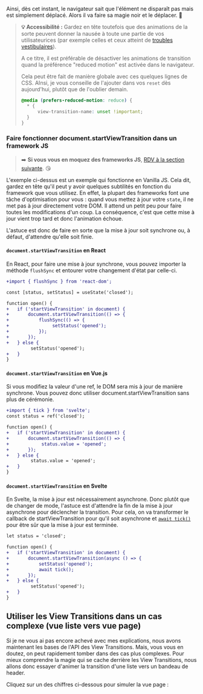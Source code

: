 Ainsi, dès cet instant, le navigateur sait que l'élément ne disparaît pas mais est simplement déplacé. Alors il va faire sa magie noir et le déplacer. 🎉

> **💡 Accessibilité :** Gardez en tête toutefois que des animations de la sorte peuvent donner la nausée à toute une partie de vos utilisateurices (par exemple celles et ceux atteint de [troubles vestibulaires](https://fr.wikipedia.org/wiki/Syndrome_vestibulaire)).
>
> A ce titre, il est préférable de désactiver les animations de transition quand la préférence "reduced motion" est activée dans le navigateur.
>
> Cela peut être fait de manière globale avec ces quelques lignes de CSS. AInsi, je vous conseille de l'ajouter dans vos `reset` dès aujourd'hui, plutôt que de l'oublier demain.
>
> ```css
> @media (prefers-reduced-motion: reduce) {
> 	* {
> 		view-transition-name: unset !important;
> 	}
> }
> ```

### Faire fonctionner document.startViewTransition dans un framework JS

> ➡️ **Si vous vous en moquez des frameworks JS**, [RDV à la section suivante](#comprendre-le-fonctionnement-interne-de-l-api-view-transitions). 😘

L'exemple ci-dessus est un exemple qui fonctionne en Vanilla JS. Cela dit, gardez en tête qu'il peut y avoir quelques subtilités en fonction du framework que vous utilisez. En effet, la plupart des frameworks font une tâche d'optimisation pour vous : quand vous mettez à jour votre `state`, il ne met pas à jour directement votre DOM. Il attend un petit peu pour faire toutes les modifications d'un coup. La conséquence, c'est que cette mise à jour vient trop tard et donc l'animation échoue.

L'astuce est donc de faire en sorte que la mise à jour soit synchrone ou, à défaut, d'attendre qu'elle soit finie.

#### `document.startViewTransition` en React

En React, pour faire une mise à jour synchrone, vous pouvez importer la méthode `flushSync` et entourer votre changement d'état par celle-ci.

```diff
+import { flushSync } from 'react-dom';

const [status, setStatus] = useState('closed');

function open() {
+	if ('startViewTransition' in document) {
+		document.startViewTransition(() => {
+			flushSync(() => {
+				 setStatus('opened');
+			});
+		});
+	} else {
		 setStatus('opened');
+	}
}
```

#### `document.startViewTransition` en Vue.js

Si vous modifiez la valeur d'une ref, le DOM sera mis à jour de manière synchrone. Vous pouvez donc utiliser document.startViewTransition sans plus de cérémonie.

```diff
+import { tick } from 'svelte';
const status = ref('closed');

function open() {
+	if ('startViewTransition' in document) {
+		document.startViewTransition(() => {
+			 status.value = 'opened';
+		});
+	} else {
		 status.value = 'opened';
+	}
}
```

#### `document.startViewTransition` en Svelte

En Svelte, la mise à jour est nécessairement asynchrone. Donc plutôt que de changer de mode, l'astuce est d'attendre la fin de la mise à jour asynchrone pour déclencher la transition. Pour cela, on va transformer le callback de startViewTransition pour qu'il soit asynchrone et [`await tick()`](https://svelte.dev/docs/svelte#tick) pour être sûr que la mise à jour est terminée.

```diff
let status = 'closed';

function open() {
+	if ('startViewTransition' in document) {
+		document.startViewTransition(async () => {
+			setStatus('opened');
+			await tick();
+		});
+	} else {
		 setStatus('opened');
+	}
}
```

## Utiliser les View Transitions dans un cas complexe (vue liste vers vue page)

Si je ne vous ai pas encore achevé avec mes explications, nous avons maintenant les bases de l'API des View Transitions. Mais, vous vous en doutez, on peut rapidement tomber dans des cas plus complexes. Pour mieux comprendre la magie qui se cache derrière les View Transitions, nous allons donc essayer d'animer la transition d'une liste vers un bandeau de header.

Cliquez sur un des chiffres ci-dessous pour simuler la vue page :

